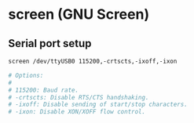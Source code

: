 # screen (GNU Screen)

## Serial port setup

```Bash
screen /dev/ttyUSB0 115200,-crtscts,-ixoff,-ixon

# Options:
#
# 115200: Baud rate.
# -crtscts: Disable RTS/CTS handshaking.
# -ixoff: Disable sending of start/stop characters.
# -ixon: Disable XON/XOFF flow control.
```
